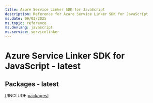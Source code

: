 ```yaml
---
title: Azure Service Linker SDK for JavaScript
description: Reference for Azure Service Linker SDK for JavaScript
ms.date: 09/03/2025
ms.topic: reference
ms.devlang: javascript
ms.service: servicelinker
---
```

# Azure Service Linker SDK for JavaScript - latest
## Packages - latest
[!INCLUDE [packages](service-linker-index.md)]